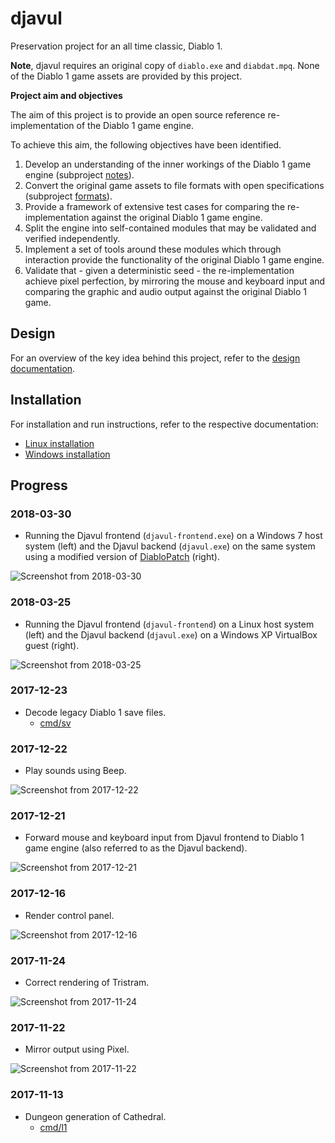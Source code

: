 # djavul

Preservation project for an all time classic, Diablo 1.

**Note**, djavul requires an original copy of `diablo.exe` and `diabdat.mpq`. None of the Diablo 1 game assets are provided by this project.

**Project aim and objectives**

The aim of this project is to provide an open source reference re-implementation of the Diablo 1 game engine.

To achieve this aim, the following objectives have been identified.

1. Develop an understanding of the inner workings of the Diablo 1 game engine (subproject [notes](https://github.com/sanctuary/notes)).
2. Convert the original game assets to file formats with open specifications (subproject [formats](https://github.com/sanctuary/formats)).
3. Provide a framework of extensive test cases for comparing the re-implementation against the original Diablo 1 game engine.
4. Split the engine into self-contained modules that may be validated and verified independently.
5. Implement a set of tools around these modules which through interaction provide the functionality of the original Diablo 1 game engine.
6. Validate that - given a deterministic seed - the re-implementation achieve pixel perfection, by mirroring the mouse and keyboard input and comparing the graphic and audio output against the original Diablo 1 game.

## Design

For an overview of the key idea behind this project, refer to the [design documentation](DESIGN.md).

## Installation

For installation and run instructions, refer to the respective documentation:

* [Linux installation](INSTALL_linux.md)
* [Windows installation](INSTALL_windows.md)

## Progress

### 2018-03-30

* Running the Djavul frontend (`djavul-frontend.exe`) on a Windows 7 host system (left) and the Djavul backend (`djavul.exe`) on the same system using a modified version of [DiabloPatch](http://diablopat.ch/) (right).

![Screenshot from 2018-03-30](https://github.com/sanctuary/graphics/blob/master/djavul/screenshot_2018-03-30.png)

### 2018-03-25

* Running the Djavul frontend (`djavul-frontend`) on a Linux host system (left) and the Djavul backend (`djavul.exe`) on a Windows XP VirtualBox guest (right).

![Screenshot from 2018-03-25](https://github.com/sanctuary/graphics/blob/master/djavul/screenshot_2018-03-25.png)

### 2017-12-23

* Decode legacy Diablo 1 save files.
    - [cmd/sv](cmd/sv)

### 2017-12-22

* Play sounds using Beep.

![Screenshot from 2017-12-22](https://github.com/sanctuary/graphics/blob/master/djavul/screenshot_2017-12-22.png)

### 2017-12-21

* Forward mouse and keyboard input from Djavul frontend to Diablo 1 game engine (also referred to as the Djavul backend).

![Screenshot from 2017-12-21](https://github.com/sanctuary/graphics/blob/master/djavul/screenshot_2017-12-21.png)

### 2017-12-16

* Render control panel.

![Screenshot from 2017-12-16](https://github.com/sanctuary/graphics/blob/master/djavul/screenshot_2017-12-16.png)

### 2017-11-24

* Correct rendering of Tristram.

![Screenshot from 2017-11-24](https://github.com/sanctuary/graphics/blob/master/djavul/screenshot_2017-11-24.png)

### 2017-11-22

* Mirror output using Pixel.

![Screenshot from 2017-11-22](https://github.com/sanctuary/graphics/blob/master/djavul/screenshot_2017-11-22.png)

### 2017-11-13

* Dungeon generation of Cathedral.
    - [cmd/l1](cmd/l1)
